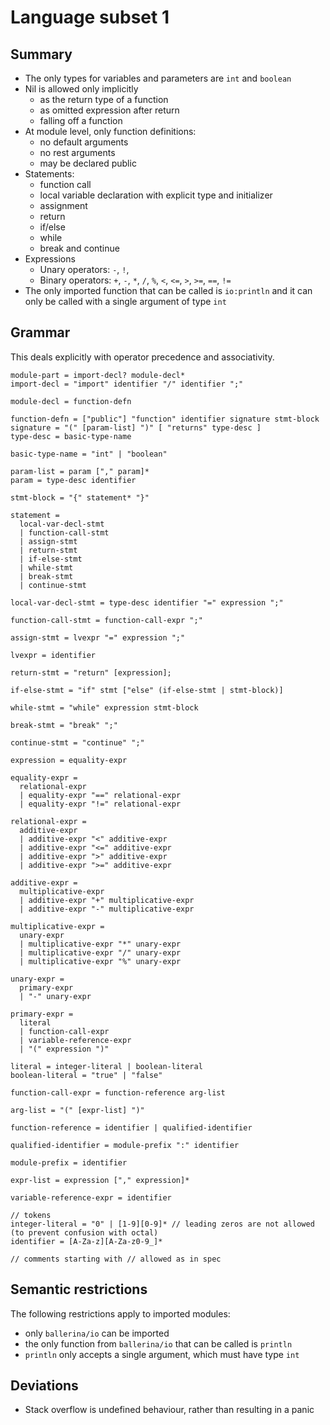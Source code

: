# Language subset 1

## Summary

* The only types for variables and parameters are `int` and `boolean`
* Nil is allowed only implicitly
   * as the return type of a function
   * as omitted expression after return
   * falling off a function
* At module level, only function definitions:
   * no default arguments
   * no rest arguments
   * may be declared public
* Statements:
   * function call
   * local variable declaration with explicit type and initializer
   * assignment
   * return
   * if/else
   * while
   * break and continue
* Expressions
   * Unary operators: `-`, `!`, 
   * Binary operators: `+`, `-`, `*`, `/`, `%`, `<`, `<=`, `>`, `>=`, `==`, `!=`
* The only imported function that can be called is `io:println` and
  it can only be called with a single argument of type `int`


## Grammar

This deals explicitly with operator precedence and associativity.

```
module-part = import-decl? module-decl*
import-decl = "import" identifier "/" identifier ";"

module-decl = function-defn

function-defn = ["public"] "function" identifier signature stmt-block
signature = "(" [param-list] ")" [ "returns" type-desc ]
type-desc = basic-type-name

basic-type-name = "int" | "boolean"

param-list = param ["," param]*
param = type-desc identifier

stmt-block = "{" statement* "}"

statement =
  local-var-decl-stmt
  | function-call-stmt
  | assign-stmt
  | return-stmt
  | if-else-stmt
  | while-stmt
  | break-stmt
  | continue-stmt

local-var-decl-stmt = type-desc identifier "=" expression ";"

function-call-stmt = function-call-expr ";"

assign-stmt = lvexpr "=" expression ";"

lvexpr = identifier 

return-stmt = "return" [expression];

if-else-stmt = "if" stmt ["else" (if-else-stmt | stmt-block)]

while-stmt = "while" expression stmt-block

break-stmt = "break" ";"

continue-stmt = "continue" ";"

expression = equality-expr

equality-expr =
  relational-expr
  | equality-expr "==" relational-expr
  | equality-expr "!=" relational-expr

relational-expr =
  additive-expr
  | additive-expr "<" additive-expr
  | additive-expr "<=" additive-expr
  | additive-expr ">" additive-expr
  | additive-expr ">=" additive-expr

additive-expr =
  multiplicative-expr
  | additive-expr "+" multiplicative-expr
  | additive-expr "-" multiplicative-expr

multiplicative-expr =
  unary-expr
  | multiplicative-expr "*" unary-expr
  | multiplicative-expr "/" unary-expr
  | multiplicative-expr "%" unary-expr

unary-expr =
  primary-expr
  | "-" unary-expr

primary-expr =
  literal
  | function-call-expr
  | variable-reference-expr
  | "(" expression ")"

literal = integer-literal | boolean-literal
boolean-literal = "true" | "false"

function-call-expr = function-reference arg-list

arg-list = "(" [expr-list] ")"

function-reference = identifier | qualified-identifier

qualified-identifier = module-prefix ":" identifier

module-prefix = identifier

expr-list = expression ["," expression]*

variable-reference-expr = identifier

// tokens
integer-literal = "0" | [1-9][0-9]* // leading zeros are not allowed (to prevent confusion with octal)
identifier = [A-Za-z][A-Za-z0-9_]*

// comments starting with // allowed as in spec
```

## Semantic restrictions

The following restrictions apply to imported modules:

* only `ballerina/io` can be imported
* the only function from `ballerina/io` that can be called is `println`
* `println` only accepts a single argument, which must have type `int`

## Deviations

* Stack overflow is undefined behaviour, rather than resulting in a panic
